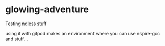 # glowing-adventure
Testing ndless stuff

using it with gitpod makes an environment where you can use nspire-gcc and stuff...
